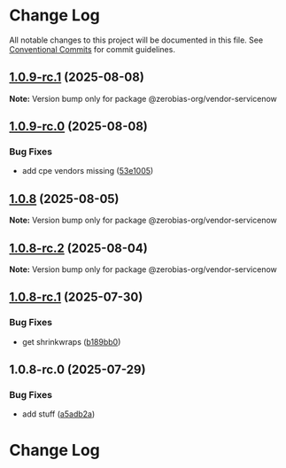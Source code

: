 # Change Log

All notable changes to this project will be documented in this file.
See [Conventional Commits](https://conventionalcommits.org) for commit guidelines.

## [1.0.9-rc.1](https://github.com/zerobias-org/vendor/compare/@zerobias-org/vendor-servicenow@1.0.9-rc.0...@zerobias-org/vendor-servicenow@1.0.9-rc.1) (2025-08-08)

**Note:** Version bump only for package @zerobias-org/vendor-servicenow





## [1.0.9-rc.0](https://github.com/zerobias-org/vendor/compare/@zerobias-org/vendor-servicenow@1.0.8...@zerobias-org/vendor-servicenow@1.0.9-rc.0) (2025-08-08)


### Bug Fixes

* add cpe vendors missing ([53e1005](https://github.com/zerobias-org/vendor/commit/53e100520e848be73b2cba8a0ef4f184844b8abb))





## [1.0.8](https://github.com/zerobias-org/vendor/compare/@zerobias-org/vendor-servicenow@1.0.8-rc.2...@zerobias-org/vendor-servicenow@1.0.8) (2025-08-05)

**Note:** Version bump only for package @zerobias-org/vendor-servicenow





## [1.0.8-rc.2](https://github.com/zerobias-org/vendor/compare/@zerobias-org/vendor-servicenow@1.0.8-rc.1...@zerobias-org/vendor-servicenow@1.0.8-rc.2) (2025-08-04)

**Note:** Version bump only for package @zerobias-org/vendor-servicenow





## [1.0.8-rc.1](https://github.com/zerobias-org/vendor/compare/@zerobias-org/vendor-servicenow@1.0.8-rc.0...@zerobias-org/vendor-servicenow@1.0.8-rc.1) (2025-07-30)


### Bug Fixes

* get shrinkwraps ([b189bb0](https://github.com/zerobias-org/vendor/commit/b189bb0cf53ad66427530ccc0eab7824527942d3))





## 1.0.8-rc.0 (2025-07-29)


### Bug Fixes

* add stuff ([a5adb2a](https://github.com/zerobias-org/vendor/commit/a5adb2aecd0670c42e9077affecb6a047bf30fc6))





# Change Log
